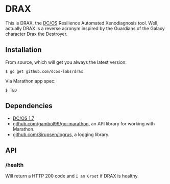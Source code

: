 # DRAX

This is DRAX, the [DC/OS](https://dcos.io) Resilience Automated Xenodiagnosis tool. Well, actually DRAX is a reverse acronym inspired by the Guardians of the Galaxy character Drax the Destroyer.

## Installation

From source, which will get you always the latest version:

    $ go get github.com/dcos-labs/drax

Via Marathon app spec:

    $ TBD

## Dependencies

- [DC/OS 1.7](https://dcos.io/releases/1.7.0/)
- [github.com/gambol99/go-marathon](https://github.com/gambol99/go-marathon), an API library for working with Marathon.
- [github.com/Sirupsen/logrus](https://github.com/Sirupsen/logrus), a logging library.


## API

### /health

Will return a HTTP 200 code and `I am Groot` if DRAX is healthy.